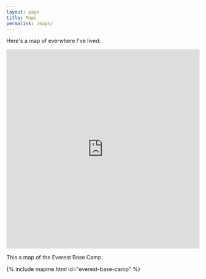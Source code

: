 ```yaml
---
layout: page
title: Maps
permalink: /maps/
---
```


Here's a map of everwhere I've lived:

<iframe width='100%' height='520' frameborder='0' src="https://borhyne.carto.com/viz/9788c020-a918-11e6-95ec-0e3ff518bd15/embed_map" allowfullscreen webkitallowfullscreen mozallowfullscreen oallowfullscreen msallowfullscreen></iframe>

This a map of the Everest Base Camp:

{% include mapme.html id="everest-base-camp" %}
